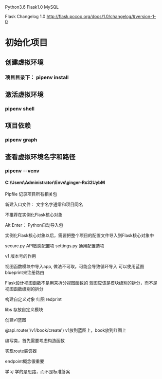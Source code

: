 Python3.6
Flask1.0
MySQL

Flask Changelog 1.0
http://flask.pocoo.org/docs/1.0/changelog/#version-1-0

# 初始化项目
## 创建虚拟环境
### 项目目录下： pipenv install

## 激活虚拟环境
### pipenv shell

## 项目依赖
### pipenv graph

## 查看虚拟环境名字和路径
### pipenv --venv
#### C:\Users\Administrator\Envs\ginger-Rx32UybM


Pipfile 记录项目所有相关包

新建入口文件： 文字名字通常和项目同名

不推荐在实例化Flask核心对象

Alt Enter： Python自动导入包

实例化Flask核心对象以后，需要把整个项目的配置文件导入到Flask核心对象中

secure.py API敏感配置项
settings.py 通用配置选项

v1 版本号的作用

视图函数模块中导入app, 做法不可取，可能会导致循环导入
可以使用蓝图blueprint来注册路由

Flask设计视图函数不是用来拆分视图函数的
蓝图应该是模块级别的拆分，而不是视图函数级别的拆分

构建自定义对象 红图 redprint

libs 存放自定义模块

创建v1蓝图

@api.route('/v1/book/create')
v1放到蓝图上，book放到红图上

编写类，首先需要考虑构造函数

实现route装饰器

endpoint概念很重要

学习  学的是思路，而不是标准答案







